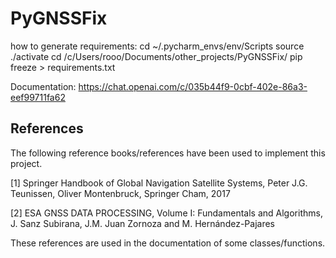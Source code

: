 # PyGNSSFix

how to generate requirements:
cd ~/.pycharm_envs/env/Scripts
 source ./activate
cd /c/Users/rooo/Documents/other_projects/PyGNSSFix/
 pip freeze > requirements.txt




Documentation:
https://chat.openai.com/c/035b44f9-0cbf-402e-86a3-eef99711fa62


## References
The following reference books/references have been used to implement this project.

[1] Springer Handbook of Global Navigation Satellite Systems, Peter J.G. Teunissen, Oliver Montenbruck, Springer Cham, 2017

[2] ESA GNSS DATA PROCESSING, Volume I: Fundamentals and Algorithms, J. Sanz Subirana, J.M. Juan Zornoza and M. Hernández-Pajares

These references are used in the documentation of some classes/functions. 
